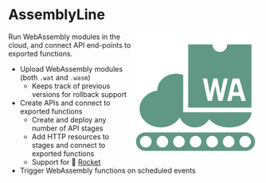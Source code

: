 #  AssemblyLine

<img alt="AssemblyLine logo" src="https://github.com/assemblyline-io/.github/raw/main/profile/assemblyline-icon.png" width="256" height="256" align="right">

Run WebAssembly modules in the cloud, and connect API end-points to exported functions.

- Upload WebAssembly modules (both `.wat` and `.wasm`)
  - Keeps track of previous versions for rollback support
- Create APIs and connect to exported functions
  - Create and deploy any number of API stages
  - Add HTTP resources to stages and connect to exported functions
  - Support for :rocket: [Rocket](https://rocket.rs)
- Trigger WebAssembly functions on scheduled events

<!--

**Here are some ideas to get you started:**

🙋‍♀️ A short introduction - what is your organization all about?
🌈 Contribution guidelines - how can the community get involved?
👩‍💻 Useful resources - where can the community find your docs? Is there anything else the community should know?
🍿 Fun facts - what does your team eat for breakfast?
🧙 Remember, you can do mighty things with the power of [Markdown](https://docs.github.com/github/writing-on-github/getting-started-with-writing-and-formatting-on-github/basic-writing-and-formatting-syntax)
-->
